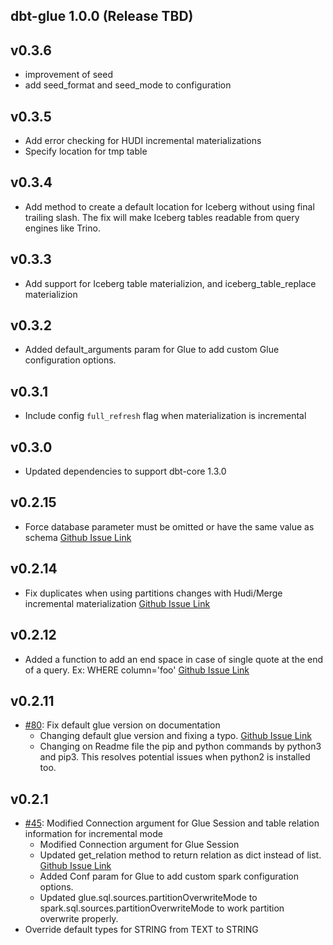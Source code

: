## dbt-glue 1.0.0 (Release TBD)

## v0.3.6
- improvement of seed
- add seed_format and seed_mode to configuration

## v0.3.5
- Add error checking for HUDI incremental materializations
- Specify location for tmp table

## v0.3.4

- Add method to create a default location for Iceberg without using final trailing slash.
  The fix will make Iceberg tables readable from query engines like Trino.

## v0.3.3

- Add support for Iceberg table materializion, and iceberg_table_replace materializion

## v0.3.2

- Added default_arguments param for Glue to add custom Glue configuration options. 

## v0.3.1 

- Include config `full_refresh` flag when materialization is incremental

## v0.3.0
- Updated dependencies to support dbt-core 1.3.0


## v0.2.15

- Force database parameter must be omitted or have the same value as schema  [Github Issue Link](https://github.com/aws-samples/dbt-glue/issues/93)

## v0.2.14

- Fix duplicates when using partitions changes with Hudi/Merge incremental materialization  [Github Issue Link](https://github.com/aws-samples/dbt-glue/issues/90)

## v0.2.12

- Added a function to add an end space in case of single quote at the end of a query. Ex: WHERE column='foo' [Github Issue Link](https://github.com/aws-samples/dbt-glue/issues/87)

## v0.2.11

- [#80](https://github.com/aws-samples/dbt-glue/pull/80): Fix default glue version on documentation
  - Changing default glue version and fixing a typo. [Github Issue Link](https://github.com/aws-samples/dbt-glue/issues/80)
  - Changing on Readme file the pip and python commands by python3 and pip3. This resolves potential issues when python2 is installed too.

## v0.2.1

- [#45](https://github.com/aws-samples/dbt-glue/pull/45): Modified Connection argument for Glue Session and table relation information for incremental mode
  - Modified Connection argument for Glue Session
  - Updated get_relation method to return relation as dict instead of list. [Github Issue Link](https://github.com/aws-samples/dbt-glue/issues/52)
  - Added Conf param for Glue to add custom spark configuration options.
  - Updated glue.sql.sources.partitionOverwriteMode to spark.sql.sources.partitionOverwriteMode to work partition overwrite properly.
- Override default types for STRING from TEXT to STRING
